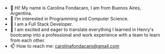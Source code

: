 - 👋 Hi! My name is Carolina Fondacaro, I am from Buenos Aires, Argentina. 
- 👀 I’m interested in Programming and Computer Science.
- 🌱 I am a Full Stack Developer.
- 💞️ I am excited and eager to translate everything I learned in Henry's bootcamp into a professional and work experience with a team to learn from each other.
- 📫 How to reach me: carolinafondacaro@gmail.com


<!---
CaroFonda/CaroFonda is a ✨ special ✨ repository because its `README.md` (this file) appears on your GitHub profile.
You can click the Preview link to take a look at your changes.
--->
